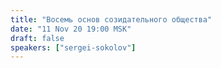 ```yaml
---
title: "Восемь основ созидательного общества"
date: "11 Nov 20 19:00 MSK"
draft: false
speakers: ["sergei-sokolov"]
---
```

